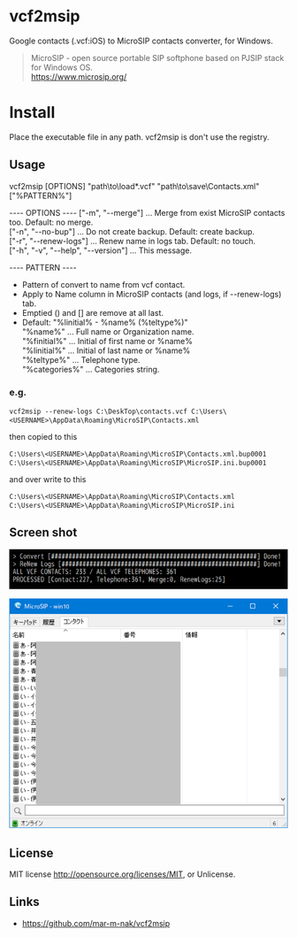 ﻿# vcf2msip

Google contacts (.vcf:iOS) to MicroSIP contacts converter, for Windows.


> MicroSIP - open source portable SIP softphone based on PJSIP stack for Windows OS.  
> https://www.microsip.org/

# Install
Place the executable file in any path.
vcf2msip is don't use the registry.

## Usage
vcf2msip [OPTIONS] "path\to\load\*.vcf" "path\to\save\Contacts.xml" ["%PATTERN%"]

---- OPTIONS ----
["-m", "--merge"]       ... Merge from exist MicroSIP contacts too. Default: no merge.  
["-n", "--no-bup"]      ... Do not create backup. Default: create backup.  
["-r", "--renew-logs"]  ... Renew name in logs tab. Default: no touch.  
["-h", "-v", "--help", "--version"] ... This message.  

---- PATTERN ----
- Pattern of convert to name from vcf contact.
- Apply to Name column in MicroSIP contacts (and logs, if --renew-logs) tab.
- Emptied () and [] are remove at all last.
- Default: "%linitial% - %name% (%teltype%)"  
"%name%"        ... Full name or Organization name.  
"%finitial%"    ... Initial of first name or %name%  
"%linitial%"    ... Initial of last name or %name%  
"%teltype%"     ... Telephone type.  
"%categories%"  ... Categories string.  

### e.g.

    vcf2msip --renew-logs C:\DeskTop\contacts.vcf C:\Users\<USERNAME>\AppData\Roaming\MicroSIP\Contacts.xml

then copied to this

    C:\Users\<USERNAME>\AppData\Roaming\MicroSIP\Contacts.xml.bup0001
    C:\Users\<USERNAME>\AppData\Roaming\MicroSIP\MicroSIP.ini.bup0001

and over write to this

    C:\Users\<USERNAME>\AppData\Roaming\MicroSIP\Contacts.xml
    C:\Users\<USERNAME>\AppData\Roaming\MicroSIP\MicroSIP.ini

## Screen shot
![MicroSIP contacts tab](./vcf2msip_execute.png)

![MicroSIP contacts tab](./vcf2msip_microsip-contact-tab.png)

## License
MIT license http://opensource.org/licenses/MIT, or Unlicense.

## Links
- https://github.com/mar-m-nak/vcf2msip
